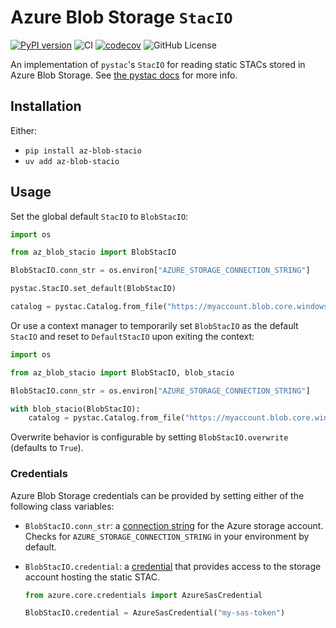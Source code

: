 # Azure Blob Storage `StacIO`

[![PyPI version](https://badge.fury.io/py/az-blob-stacio.svg)](https://badge.fury.io/py/az-blob-stacio)
![CI](https://github.com/bmcandr/az-blob-stacio/actions/workflows/ci.yml/badge.svg)
[![codecov](https://codecov.io/github/bmcandr/az-blob-stacio/graph/badge.svg?token=CEJTBDWZZE)](https://codecov.io/github/bmcandr/az-blob-stacio)
![GitHub License](https://img.shields.io/github/license/bmcandr/az-blob-stacio)

An implementation of `pystac`'s `StacIO` for reading static STACs stored in Azure Blob Storage. See [the pystac docs](https://pystac.readthedocs.io/en/stable/concepts.html#i-o-in-pystac) for more info.

## Installation

Either:

* `pip install az-blob-stacio`
* `uv add az-blob-stacio`

## Usage

Set the global default `StacIO` to `BlobStacIO`:

```python
import os

from az_blob_stacio import BlobStacIO

BlobStacIO.conn_str = os.environ["AZURE_STORAGE_CONNECTION_STRING"]

pystac.StacIO.set_default(BlobStacIO)

catalog = pystac.Catalog.from_file("https://myaccount.blob.core.windows.net/mycontainer/catalog.json")
```

Or use a context manager to temporarily set `BlobStacIO` as the default `StacIO` and reset to `DefaultStacIO` upon exiting the context:

```python
import os

from az_blob_stacio import BlobStacIO, blob_stacio

BlobStacIO.conn_str = os.environ["AZURE_STORAGE_CONNECTION_STRING"]

with blob_stacio(BlobStacIO):
    catalog = pystac.Catalog.from_file("https://myaccount.blob.core.windows.net/mycontainer/catalog.json")
```

Overwrite behavior is configurable by setting `BlobStacIO.overwrite` (defaults to `True`).

### Credentials

Azure Blob Storage credentials can be provided by setting either of the following class variables:

* `BlobStacIO.conn_str`: a [connection string](https://learn.microsoft.com/en-us/azure/storage/common/storage-configure-connection-string#configure-a-connection-string-for-an-azure-storage-account) for the Azure storage account. Checks for `AZURE_STORAGE_CONNECTION_STRING` in your environment by default.
* `BlobStacIO.credential`: a [credential](https://learn.microsoft.com/en-us/python/api/overview/azure/identity-readme?view=azure-python#credentials) that provides access to the storage account hosting the static STAC.

    ```python
    from azure.core.credentials import AzureSasCredential

    BlobStacIO.credential = AzureSasCredential("my-sas-token")
    ```
